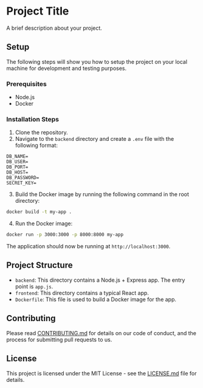 # Project Title

A brief description about your project.

## Setup

The following steps will show you how to setup the project on your local machine for development and testing purposes.

### Prerequisites

- Node.js
- Docker

### Installation Steps

1. Clone the repository.
2. Navigate to the `backend` directory and create a `.env` file with the following format:

```env
DB_NAME=
DB_USER=
DB_PORT=
DB_HOST=
DB_PASSWORD=
SECRET_KEY=
```

3. Build the Docker image by running the following command in the root directory:

```bash
docker build -t my-app .
```

4. Run the Docker image:

```bash
docker run -p 3000:3000 -p 8000:8000 my-app
```

The application should now be running at `http://localhost:3000`.

## Project Structure

- `backend`: This directory contains a Node.js + Express app. The entry point is `app.js`.
- `frontend`: This directory contains a typical React app.
- `Dockerfile`: This file is used to build a Docker image for the app.

## Contributing

Please read [CONTRIBUTING.md](CONTRIBUTING.md) for details on our code of conduct, and the process for submitting pull requests to us.

## License

This project is licensed under the MIT License - see the [LICENSE.md](LICENSE.md) file for details.
